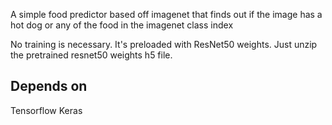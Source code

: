 A simple food predictor based off imagenet that finds out if the image has a hot dog or any of the food in the imagenet class index

No training is necessary. It's preloaded with ResNet50 weights. Just unzip the pretrained resnet50 weights h5 file.


## Depends on 

Tensorflow
Keras
